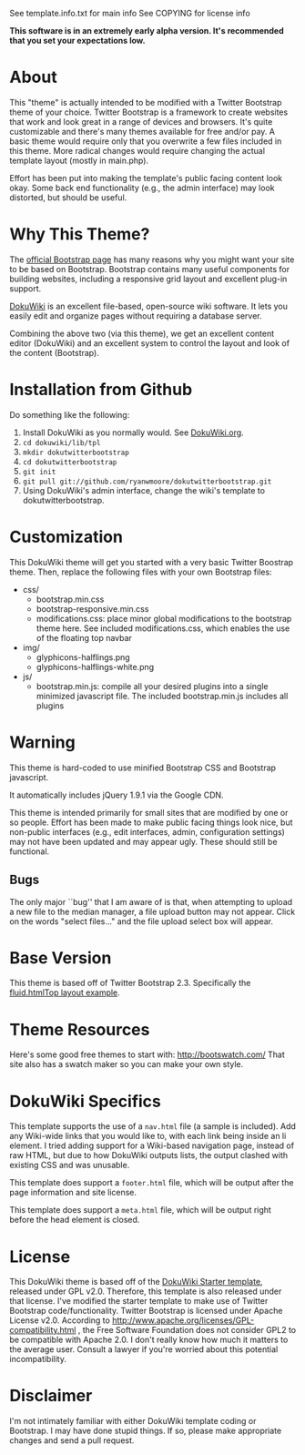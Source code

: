 See template.info.txt for main info
See COPYING for license info

**This software is in an extremely early alpha version. It's recommended that
you set your expectations low.**

# About

This "theme" is actually intended to be modified with a Twitter Bootstrap theme
of your choice. Twitter Bootstrap is a framework to create websites that work
and look great in a range of devices and browsers.  It's quite customizable and
there's many themes available for free and/or pay. A basic theme would require
only that you overwrite a few files included in this theme. More radical
changes would require changing the actual template layout (mostly in main.php).

Effort has been put into making the template's public facing content look okay.
Some back end functionality (e.g., the admin interface) may look distorted, but
should be useful.

# Why This Theme?

The [official Bootstrap page](http://twitter.github.com/bootstrap/) has many
reasons why you might want your site to be based on Bootstrap. Bootstrap
contains many useful components for building websites, including a responsive
grid layout and excellent plug-in support.

[DokuWiki](https://www.dokuwiki.org/) is an excellent file-based, open-source
wiki software. It lets you easily edit and organize pages without requiring a
database server.

Combining the above two (via this theme), we get an excellent content editor
(DokuWiki) and an excellent system to control the layout and look of the
content (Bootstrap).

# Installation from Github

Do something like the following:

1. Install DokuWiki as you normally would. See
   [DokuWiki.org](https://www.dokuwiki.org).
2. ```cd dokuwiki/lib/tpl```
3. ```mkdir dokutwitterbootstrap```
4. ```cd dokutwitterbootstrap```
5. ```git init```
6. ```git pull git://github.com/ryanwmoore/dokutwitterbootstrap.git```
7. Using DokuWiki's admin interface, change the wiki's template to
   dokutwitterbootstrap.

# Customization

This DokuWiki theme will get you started with a very basic Twitter Boostrap
theme. Then, replace the following files with your own Bootstrap files:

* css/
    * bootstrap.min.css
    * bootstrap-responsive.min.css
    * modifications.css: place minor global modifications to the
      bootstrap theme here. See included modifications.css, which enables the
      use of the floating top navbar 
* img/
    * glyphicons-halflings.png
    * glyphicons-halflings-white.png
* js/
    * bootstrap.min.js: compile all your desired plugins into a single
      minimized javascript file. The included bootstrap.min.js includes all
      plugins 

# Warning

This theme is hard-coded to use minified Bootstrap CSS and Bootstrap javascript. 

It automatically includes jQuery 1.9.1 via the Google CDN.

This theme is intended primarily for small sites that are modified by one or so
people. Effort has been made to make public facing things look nice, but
non-public interfaces (e.g., edit interfaces, admin, configuration settings)
may not have been updated and may appear ugly. These should still be
functional.

##  Bugs

The only major ``bug'' that I am aware of is that, when attempting to upload a
new file to the median manager, a file upload button may not appear.  Click on
the words "select files..." and the file upload select box will appear.


# Base Version

This theme is based off of Twitter Bootstrap 2.3. Specifically the [fluid.htmlTop
layout example](http://twitter.github.com/bootstrap/examples/fluid.html).


# Theme Resources

Here's some good free themes to start with: http://bootswatch.com/
That site also has a swatch maker so you can make your own style.

# DokuWiki Specifics

This template supports the use of a ```nav.html``` file (a sample is included).
Add any Wiki-wide links that you would like to, with each link being inside an
li element. I tried adding support for a Wiki-based navigation page, instead of
raw HTML, but due to how DokuWiki outputs lists, the output clashed with
existing CSS and was unusable.

This template does support a ```footer.html``` file, which will be output after
the page information and site license.

This template does support a ```meta.html``` file, which will be output right
before the head element is closed.

# License

This DokuWiki theme is based off of the [DokuWiki Starter
template](https://github.com/selfthinker/dokuwiki_template_starter/), released
under GPL v2.0. Therefore, this template is also released under that license.
I've modified the starter template to make use of Twitter Bootstrap
code/functionality. Twitter Bootstrap is licensed under Apache License v2.0.
According to http://www.apache.org/licenses/GPL-compatibility.html , the Free
Software Foundation does not consider GPL2 to be compatible with Apache 2.0. I
don't really know how much it matters to the average user. Consult a lawyer if
you're worried about this potential incompatibility. 


# Disclaimer

I'm not intimately familiar with either DokuWiki template coding or Bootstrap.
I may have done stupid things. If so, please make appropriate changes and
send a pull request.

